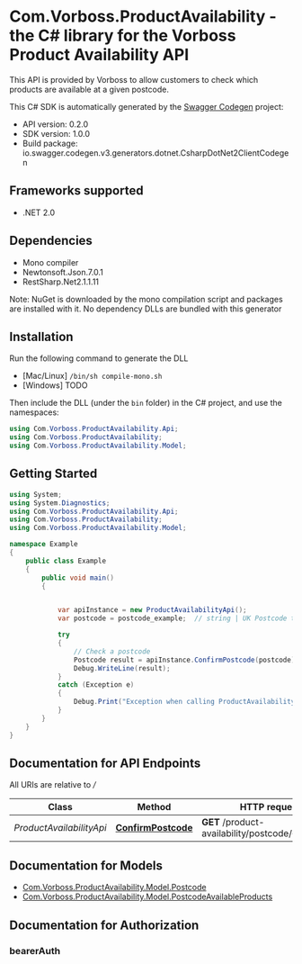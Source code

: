 # Com.Vorboss.ProductAvailability - the C# library for the Vorboss Product Availability API

This API is provided by Vorboss to allow customers to check which products are available at a given postcode.

This C# SDK is automatically generated by the [Swagger Codegen](https://github.com/swagger-api/swagger-codegen) project:

- API version: 0.2.0
- SDK version: 1.0.0
- Build package: io.swagger.codegen.v3.generators.dotnet.CsharpDotNet2ClientCodegen

<a name="frameworks-supported"></a>
## Frameworks supported
- .NET 2.0

<a name="dependencies"></a>
## Dependencies
- Mono compiler
- Newtonsoft.Json.7.0.1
- RestSharp.Net2.1.1.11

Note: NuGet is downloaded by the mono compilation script and packages are installed with it. No dependency DLLs are bundled with this generator

<a name="installation"></a>
## Installation
Run the following command to generate the DLL
- [Mac/Linux] `/bin/sh compile-mono.sh`
- [Windows] TODO

Then include the DLL (under the `bin` folder) in the C# project, and use the namespaces:
```csharp
using Com.Vorboss.ProductAvailability.Api;
using Com.Vorboss.ProductAvailability;
using Com.Vorboss.ProductAvailability.Model;
```
<a name="getting-started"></a>
## Getting Started

```csharp
using System;
using System.Diagnostics;
using Com.Vorboss.ProductAvailability.Api;
using Com.Vorboss.ProductAvailability;
using Com.Vorboss.ProductAvailability.Model;

namespace Example
{
    public class Example
    {
        public void main()
        {


            var apiInstance = new ProductAvailabilityApi();
            var postcode = postcode_example;  // string | UK Postcode to check availability for.

            try
            {
                // Check a postcode
                Postcode result = apiInstance.ConfirmPostcode(postcode);
                Debug.WriteLine(result);
            }
            catch (Exception e)
            {
                Debug.Print("Exception when calling ProductAvailabilityApi.ConfirmPostcode: " + e.Message );
            }
        }
    }
}
```

<a name="documentation-for-api-endpoints"></a>
## Documentation for API Endpoints

All URIs are relative to */*

Class | Method | HTTP request | Description
------------ | ------------- | ------------- | -------------
*ProductAvailabilityApi* | [**ConfirmPostcode**](docs/ProductAvailabilityApi.md#confirmpostcode) | **GET** /product-availability/postcode/{postcode} | Check a postcode

<a name="documentation-for-models"></a>
## Documentation for Models

 - [Com.Vorboss.ProductAvailability.Model.Postcode](docs/Postcode.md)
 - [Com.Vorboss.ProductAvailability.Model.PostcodeAvailableProducts](docs/PostcodeAvailableProducts.md)

<a name="documentation-for-authorization"></a>
## Documentation for Authorization

<a name="bearerAuth"></a>
### bearerAuth


